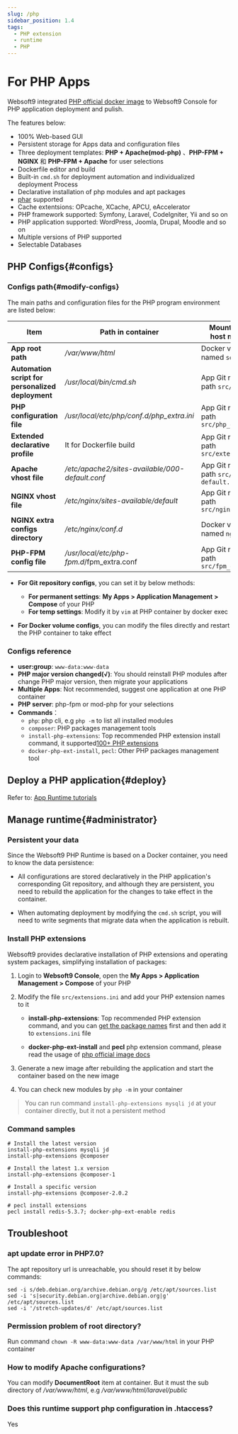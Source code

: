 ```yaml
---
slug: /php
sidebar_position: 1.4
tags:
  - PHP extension
  - runtime
  - PHP
---
```


# For PHP Apps

Websoft9 integrated [PHP official docker image](https://hub.docker.com/_/php) to Websoft9 Console for PHP application deployment and pulish.  

The features below:  

- 100% Web-based GUI
- Persistent storage for Apps data and configuration files
- Three deployment templates: **PHP + Apache(mod-php)** 、**PHP-FPM + NGINX** 和 **PHP-FPM + Apache** for user selections
- Dockerfile editor and build
- Built-in `cmd.sh` for deployment automation and individualized deployment Process
- Declarative installation of php modules and apt packages
- [phar](https://www.php.net/manual/zh/intro.phar.php) supported
- Cache extentsions: OPcache, XCache, APCU, eAccelerator
- PHP framework supported: Symfony, Laravel, CodeIgniter, Yii and so on
- PHP application supported: WordPress, Joomla, Drupal, Moodle and so on
- Multiple versions of PHP supported
- Selectable Databases 

## PHP Configs{#configs}

### Configs path{#modify-configs}

The main paths and configuration files for the PHP program environment are listed below:

  | Item                 | Path in container                                      | Mount path of host machine                              |
  | ------------------ | ----------------------------------------------- | -------------------------------------- |
  | **App root path**        | */var/www/html*                                 | Docker volume named `source`    |
  | **Automation script for personalized deployment**     | */usr/local/bin/cmd.sh*                         | App Git repository path `src/cmd.sh`           |
  | **PHP configuration file**       | */usr/local/etc/php/conf.d/php_extra.ini*       | App Git repository path `src/php_extra.ini`     |
  | **Extended declarative profile** | It for Dockerfile build               | App Git repository path `src/extensions.ini`    |
  | **Apache vhost file**    | */etc/apache2/sites-available/000-default.conf* | App Git repository path `src/000-default.conf` |
  | **NGINX vhost file**     | */etc/nginx/sites-available/default*            | App Git repository path `src/nginx.conf`       |
  | **NGINX extra configs directory**     | */etc/nginx/conf.d*                             | Docker volume named `nginx_conf` |
  | **PHP-FPM config file**   | */usr/local/etc/php-fpm.d*/fpm_extra.conf       | App Git repository path `src/fpm_extra.conf`    |

  - **For Git repository configs**, you can set it by below methods:

    - **For permanent settings**: **My Apps > Application Management > Compose** of your PHP
    - **For temp settings**: Modify it by `vim` at PHP container by docker exec

  - **For Docker volume configs**, you can modify the files directly and restart the PHP container to take effect
  

### Configs reference

- **user:group**: `www-data:www-data`
- **PHP major version changed(√)**: You should reinstall PHP modules after change PHP major version, then migrate your applications
- **Multiple Apps**: Not recommended, suggest one application at one PHP container
- **PHP server**: php-fpm or mod-php for your selections
- **Commands**：
  - `php`: php cli, e.g `php -m` to list all installed modules
  - `composer`: PHP packages management tools
  - `install-php-extensions`: Top recommended PHP extension install command, it supported[100+ PHP extensions](https://github.com/mlocati/docker-php-extension-installer?tab=readme-ov-file#supported-php-extensions)
  - `docker-php-ext-install`, `pecl`: Other PHP packages management tool

## Deploy a PHP application{#deploy}

Refer to: [App Runtime tutorials](./runtime)

## Manage runtime{#administrator}

### Persistent your data

Since the Websoft9 PHP Runtime is based on a Docker container, you need to know the data persistence:

- All configurations are stored declaratively in the PHP application's corresponding Git repository, and although they are persistent, you need to rebuild the application for the changes to take effect in the container.

- When automating deployment by modifying the `cmd.sh` script, you will need to write segments that migrate data when the application is rebuilt.

### Install PHP extensions
 
Websoft9 provides declarative installation of PHP extensions and operating system packages, simplifying installation of packages:

1. Login to **Websoft9 Console**, open the **My Apps > Application Management > Compose** of your PHP

2. Modify the file `src/extensions.ini` and add your PHP extension names to it

   - **install-php-extensions**: Top recommended PHP extension command, and you can [get the package names](https://github.com/mlocati/docker-php-extension-installer?tab=readme-ov-file#supported-php-extensions) first and then add it to `extensions.ini` file

   - **docker-php-ext-install** and  **pecl** php extension command, please read the usage of [php official image docs](https://hub.docker.com/_/php) 

3. Generate a new image after rebuilding the application and start the container based on the new image

4. You can check new modules by `php -m` in your container

> You can run command `install-php-extensions mysqli jd` at your container directly, but it not a persistent method

### Command samples

```
# Install the latest version
install-php-extensions mysqli jd
install-php-extensions @composer

# Install the latest 1.x version
install-php-extensions @composer-1

# Install a specific version
install-php-extensions @composer-2.0.2

# pecl install extensions
pecl install redis-5.3.7; docker-php-ext-enable redis
```

## Troubleshoot

### apt update error in PHP7.0?

The apt repository url is unreachable, you should reset it by below commands:  

  ```
  sed -i s/deb.debian.org/archive.debian.org/g /etc/apt/sources.list
  sed -i 's|security.debian.org|archive.debian.org|g' /etc/apt/sources.list
  sed -i '/stretch-updates/d' /etc/apt/sources.list
  ```

### Permission problem of root directory?

Run command `chown -R www-data:www-data /var/www/html` in your PHP container

### How to modify Apache configurations?

You can modify **DocumentRoot** item at container. But it must the sub directory of */var/www/html*, e.g */var/www/html/laravel/public*

### Does this runtime support php configuration in .htaccess?

Yes
